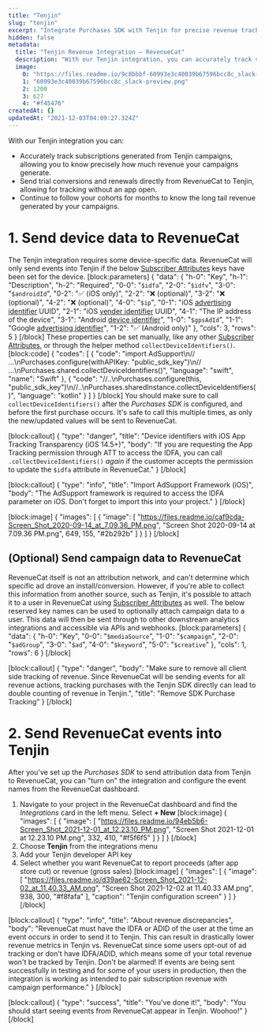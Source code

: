 ```yaml
---
title: "Tenjin"
slug: "tenjin"
excerpt: "Integrate Purchases SDK with Tenjin for precise revenue tracking"
hidden: false
metadata: 
  title: "Tenjin Revenue Integration – RevenueCat"
  description: "With our Tenjin integration, you can accurately track subscriptions generated from Tenjin campaigns, allowing you to know precisely how much revenue your campaigns generate."
  image: 
    0: "https://files.readme.io/9c8bbbf-60993e3c40039b67596bcc8c_slack-preview.png"
    1: "60993e3c40039b67596bcc8c_slack-preview.png"
    2: 1200
    3: 627
    4: "#f45476"
createdAt: {}
updatedAt: "2021-12-03T04:09:27.324Z"
---
```

With our Tenjin integration you can:
* Accurately track subscriptions generated from Tenjin campaigns, allowing you to know precisely how much revenue your campaigns generate.
* Send trial conversions and renewals directly from RevenueCat to Tenjin, allowing for tracking without an app open.
* Continue to follow your cohorts for months to know the long tail revenue generated by your campaigns.

# 1. Send device data to RevenueCat

The Tenjin integration requires some device-specific data. RevenueCat will only send events into Tenjin if the below [Subscriber Attributes](doc:subscriber-attributes) keys have been set for the device.
[block:parameters]
{
  "data": {
    "h-0": "Key",
    "h-1": "Description",
    "h-2": "Required",
    "0-0": "`$idfa`",
    "2-0": "`$idfv`",
    "3-0": "`$androidId`",
    "0-2": "✅ (iOS only)",
    "2-2": "❌ (optional)",
    "3-2": "❌ (optional)",
    "4-2": "❌ (optional)",
    "4-0": "`$ip`",
    "0-1": "iOS [advertising identifier](https://developer.apple.com/documentation/adsupport/asidentifiermanager/1614151-advertisingidentifier) UUID",
    "2-1": "iOS [vender identifier](https://developer.apple.com/documentation/uikit/uidevice/1620059-identifierforvendor) UUID",
    "4-1": "The IP address of the device",
    "3-1": "Android [device identifier](https://developer.android.com/reference/android/provider/Settings.Secure#ANDROID_ID)",
    "1-0": "`$gpsAdId`",
    "1-1": "Google [advertising identifier](https://developers.google.com/android/reference/com/google/android/gms/ads/identifier/AdvertisingIdClient.Info)",
    "1-2": "✅ (Android only)"
  },
  "cols": 3,
  "rows": 5
}
[/block]
These properties can be set manually, like any other [Subscriber Attributes](doc:subscriber-attributes), or through the helper method `collectDeviceIdentifiers()`. 
[block:code]
{
  "codes": [
    {
      "code": "import AdSupport\n// ...\nPurchases.configure(withAPIKey: \"public_sdk_key\")\n// ...\nPurchases.shared.collectDeviceIdentifiers()",
      "language": "swift",
      "name": "Swift"
    },
    {
      "code": "//..\nPurchases.configure(this, \"public_sdk_key\")\n//..\nPurchases.sharedInstance.collectDeviceIdentifiers()",
      "language": "kotlin"
    }
  ]
}
[/block]
You should make sure to call `collectDeviceIdentifiers()` after the *Purchases SDK* is configured, and before the first purchase occurs. It's safe to call this multiple times, as only the new/updated values will be sent to RevenueCat.

[block:callout]
{
  "type": "danger",
  "title": "Device identifiers with iOS App Tracking Transparency (iOS 14.5+)",
  "body": "If you are requesting the App Tracking permission through ATT to access the IDFA, you can call `.collectDeviceIdentifiers()` *again* if the customer accepts the permission to update the `$idfa` attribute in RevenueCat."
}
[/block]

[block:callout]
{
  "type": "info",
  "title": "Import AdSupport Framework (iOS)",
  "body": "The AdSupport framework is required to access the IDFA parameter on iOS. Don't forget to import this into your project."
}
[/block]

[block:image]
{
  "images": [
    {
      "image": [
        "https://files.readme.io/caf9cda-Screen_Shot_2020-09-14_at_7.09.36_PM.png",
        "Screen Shot 2020-09-14 at 7.09.36 PM.png",
        649,
        155,
        "#2b292b"
      ]
    }
  ]
}
[/block]
## (Optional) Send campaign data to RevenueCat
RevenueCat itself is not an attribution network, and can't determine which specific ad drove an install/conversion. However, if you're able to collect this information from another source, such as Tenjin, it's possible to attach it to a user in RevenueCat using [Subscriber Attributes](doc:subscriber-attributes)  as well.
The below reserved key names can be used to optionally attach campaign data to a user. This data will then be sent through to other downstream analytics integrations and accessible via APIs and webhooks.
[block:parameters]
{
  "data": {
    "h-0": "Key",
    "0-0": "`$mediaSource`",
    "1-0": "`$campaign`",
    "2-0": "`$adGroup`",
    "3-0": "`$ad`",
    "4-0": "`$keyword`",
    "5-0": "`$creative`"
  },
  "cols": 1,
  "rows": 6
}
[/block]

[block:callout]
{
  "type": "danger",
  "body": "Make sure to remove all client side tracking of revenue. Since RevenueCat will be sending events for all revenue actions, tracking purchases with the Tenjin SDK directly can lead to double counting of revenue in Tenjin.",
  "title": "Remove SDK Purchase Tracking"
}
[/block]
# 2. Send RevenueCat events into Tenjin

After you've set up the *Purchases SDK* to send attribution data from Tenjin to RevenueCat, you can "turn on" the integration and configure the event names from the RevenueCat dashboard.

1. Navigate to your project in the RevenueCat dashboard and find the *Integrations* card in the left menu. Select **+ New** 
[block:image]
{
  "images": [
    {
      "image": [
        "https://files.readme.io/94eb5b6-Screen_Shot_2021-12-01_at_12.23.10_PM.png",
        "Screen Shot 2021-12-01 at 12.23.10 PM.png",
        332,
        410,
        "#f5f6f5"
      ]
    }
  ]
}
[/block]
2. Choose **Tenjin** from the integrations menu
3. Add your Tenjin developer API key
4. Select whether you want RevenueCat to report proceeds (after app store cut) or revenue (gross sales)
[block:image]
{
  "images": [
    {
      "image": [
        "https://files.readme.io/d39ae62-Screen_Shot_2021-12-02_at_11.40.33_AM.png",
        "Screen Shot 2021-12-02 at 11.40.33 AM.png",
        938,
        300,
        "#f8fafa"
      ],
      "caption": "Tenjin configuration screen"
    }
  ]
}
[/block]

[block:callout]
{
  "type": "info",
  "title": "About revenue discrepancies",
  "body": "RevenueCat must have the IDFA or ADID of the user at the time an event occurs in order to send it to Tenjin. This can result in drastically lower revenue metrics in Tenjin vs. RevenueCat since some users opt-out of ad tracking or don't have IDFA/ADID, which means some of your total revenue won't be tracked by Tenjin. Don't be alarmed! If events are being sent successfully in testing and for some of your users in production, then the integration is working as intended to pair subscription revenue with campaign performance."
}
[/block]

[block:callout]
{
  "type": "success",
  "title": "You've done it!",
  "body": "You should start seeing events from RevenueCat appear in Tenjin. Woohoo!"
}
[/block]